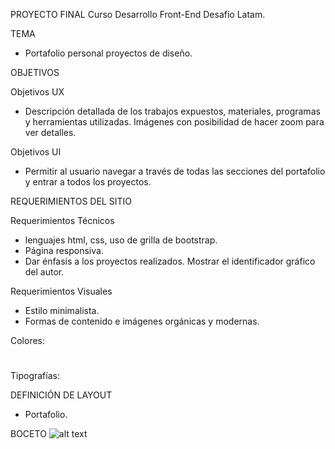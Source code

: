 PROYECTO FINAL
Curso Desarrollo Front-End Desafío Latam.

TEMA
- Portafolio personal proyectos de diseño.

OBJETIVOS 

Objetivos UX
- Descripción detallada de los trabajos expuestos, materiales, programas y herramientas utilizadas. Imágenes con posibilidad de hacer zoom para ver detalles.

Objetivos UI
- Permitir al usuario navegar a través de todas las secciones del portafolio y entrar a todos los proyectos.

REQUERIMIENTOS DEL SITIO

Requerimientos Técnicos
- lenguajes html, css, uso de grilla de bootstrap.
- Página responsiva.
- Dar énfasis a los proyectos realizados.
Mostrar el identificador gráfico del autor.

Requerimientos Visuales
- Estilo minimalista.
- Formas de contenido e imágenes orgánicas y modernas.

Colores:
#
#
#
#

Tipografías:


DEFINICIÓN DE LAYOUT
- Portafolio.

BOCETO
![alt text](https://github.com/aavaldivieso/PROYECTO_FINAL/assets/master/imgs/IMG_0484.jpg)
